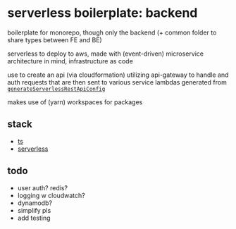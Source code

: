 # serverless boilerplate: backend

boilerplate for monorepo, though only the backend (+ common folder to share types between FE and BE)

serverless to deploy to aws, made with (event-driven) microservice architecture in mind, infrastructure as code

use to create an api (via cloudformation) utilizing api-gateway to handle and auth requests that are then sent to various service lambdas generated from [`generateServerlessRestApiConfig`](https://github.com/hungrypc/serverless-boilerplate-backend/blob/master/packages/backend/lib/serverless-framework/src/generate-serverless-config.ts)

makes use of (yarn) workspaces for packages

## stack

- [ts](https://www.typescriptlang.org/)
- [serverless](https://www.serverless.com/)

## todo

- user auth? redis?
- logging w cloudwatch?
- dynamodb?
- simplify pls
- add testing
